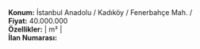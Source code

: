 ## 

**Konum:** İstanbul Anadolu / Kadıköy / Fenerbahçe Mah. /  
**Fiyat:** 40.000.000  
**Özellikler:**  |  m² |   
**İlan Numarası:** 
